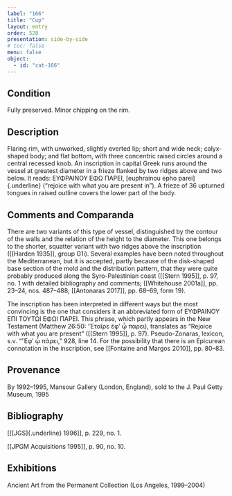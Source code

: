 ```yaml
---
label: "166"
title: "Cup"
layout: entry
order: 528
presentation: side-by-side
# toc: false
menu: false
object:
  - id: "cat-166"
---
```


## Condition

Fully preserved. Minor chipping on the rim.

## Description

Flaring rim, with unworked, slightly everted lip; short and wide neck; calyx-shaped body; and flat bottom, with three concentric raised circles around a central recessed knob. An inscription in capital Greek runs around the vessel at greatest diameter in a frieze flanked by two ridges above and two below. It reads: ΕΥΦΡΑΙΝΟΥ ΕΦΩ ΠΑΡΕΙ, [euphrainou epho parei]{.underline} (“rejoice with what you are present in”). A frieze of 36 upturned tongues in raised outline covers the lower part of the body.

## Comments and Comparanda

There are two variants of this type of vessel, distinguished by the contour of the walls and the relation of the height to the diameter. This one belongs to the shorter, squatter variant with two ridges above the inscription ([[Harden 1935]], group G1i). Several examples have been noted throughout the Mediterranean, but it is accepted, partly because of the disk-shaped base section of the mold and the distribution pattern, that they were quite probably produced along the Syro-Palestinian coast ([[Stern 1995]], p. 97, no. 1 with detailed bibliography and comments; [[Whitehouse 2001a]], pp. 23–24, nos. 487–488; [[Antonaras 2017]], pp. 68–69, form 19).

The inscription has been interpreted in different ways but the most convincing is the one that considers it an abbreviated form of ΕΥΦΡΑΙΝΟΥ ΕΠΙ ΤΟΥΤΩΙ ΕΦΩΙ ΠΑΡΕΙ. This phrase, which partly appears in the New Testament (Matthew 26:50: ‘Ἑταῖρε ἐφ’ ᾧ πάρει), translates as “Rejoice with what you are present” ([[Stern 1995]], p. 97). Pseudo-Zonaras, lexicon, s.v. “‘Ἐφ’ ᾧ πάρει,” 928, line 14. For the possibility that there is an Epicurean connotation in the inscription, see [[Fontaine and Margos 2010]], pp. 80–83.

## Provenance

By 1992–1995, Mansour Gallery (London, England), sold to the J. Paul Getty Museum, 1995

## Bibliography

[[[JGS]{.underline} 1996]], p. 229, no. 1.

[[JPGM Acquisitions 1995]], p. 90, no. 10.

## Exhibitions

Ancient Art from the Permanent Collection (Los Angeles, 1999–2004)